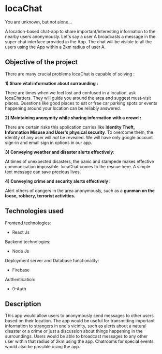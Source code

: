 # locaChat
You are unknown, but not alone...

A location-based chat-app to share important/interesting information to the nearby users anonymously. Let's say a user A broadcasts a message in the super chat interface provided in the App. The chat will be visible to all the users using the App within a 2km radius of user A.

## Objective of the project

There are many crucial problems locaChat is capable of solving :

**1) Share vital information about
surrounding :** 

There are times when we feel lost and
confused in a location, ask locaChatters.
They will guide you around the area and
suggest must-visit places. Questions like good places to eat or free car parking spots or events happening around your location can be reliably answered.

**2) Maintaining anonymity while
sharing information with a crowd :** 

There are certain risks this
application carries like **Identity Theft, Information Misuse and User's physical security**. To overcome them, the identity of any user
will *not* be revealed. We will have only
google account sign-in and email sign in
options in our app.

**3) Conveying weather and disaster
alerts effectively:** 

At times of unexpected disasters, the panic and
stampede makes effective communication
impossible. locaChat comes to the rescue here.
A simple text message can save precious lives.

**4) Conveying crime and security alerts effectively :**

Alert others of dangers in the area anonymously,
such as a **gunman on the loose, robbery, terrorist
activities.**  


## Technologies used

Frontend technologies:
* React Js

Backend technologies:
* Node Js

Deployment server and Database functionality:
* Firebase

Authentication:
* 0-Auth

## Description 
This app would allow users to anonymously send
messages to other users based on their location. The
app would be useful for transmitting important
information to strangers in one's vicinity, such as alerts
about a natural disaster or a crime or just a discussion
about things happening in the surroundings. Users
would be able to broadcast messages to any other user
within that radius of 2km using the app. Chatrooms for
special events would also be possible using the app.